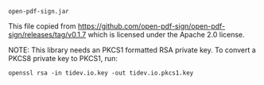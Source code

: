 `open-pdf-sign.jar`

This file copied from https://github.com/open-pdf-sign/open-pdf-sign/releases/tag/v0.1.7 which is licensed under the Apache 2.0 license.

NOTE: This library needs an PKCS1 formatted RSA private key. To convert a PKCS8 private key to PKCS1, run:

	openssl rsa -in tidev.io.key -out tidev.io.pkcs1.key
